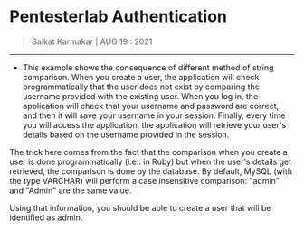 # Pentesterlab Authentication

> Saikat Karmakar | AUG 19 : 2021

---

- This example shows the consequence of different method of string comparison. When you create a user, the application will check programmatically that the user does not exist by comparing the username provided with the existing user. When you log in, the application will check that your username and password are correct, and then it will save your username in your session. Finally, every time you will access the application, the application will retrieve your user's details based on the username provided in the session.

The trick here comes from the fact that the comparison when you create a user is done programmatically (i.e.: in Ruby) but when the user's details get retrieved, the comparison is done by the database. By default, MySQL (with the type VARCHAR) will perform a case insensitive comparison: "admin" and "Admin" are the same value.

Using that information, you should be able to create a user that will be identified as admin.

